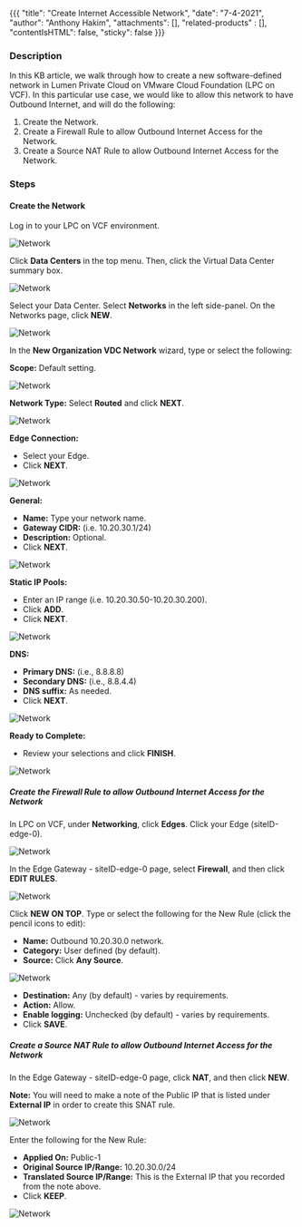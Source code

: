{{{
  "title": "Create Internet Accessible Network",
  "date": "7-4-2021",
  "author": "Anthony Hakim",
  "attachments": [],
  "related-products" : [],
  "contentIsHTML": false,
  "sticky": false
}}}

### Description
In this KB article, we walk through how to create a new software-defined network in Lumen Private Cloud on VMware Cloud Foundation (LPC on VCF). In this particular use case, we would like to allow this network to have Outbound Internet, and will do the following:

1. Create the Network.
2. Create a Firewall Rule to allow Outbound Internet Access for the Network.
3. Create a Source NAT Rule to allow Outbound Internet Access for the Network.

### Steps

#### Create the Network

Log in to your LPC on VCF environment.

  ![Network](../../images/dccf/login-html5.png)

Click __Data Centers__ in the top menu. Then, click the Virtual Data Center summary box.

  ![Network](../../images/dccf/data-centers-summary.png)

Select your Data Center. Select __Networks__ in the left side-panel. On the Networks page, click __NEW__.

  ![Network](../../images/dccf/network1.png)

In the __New Organization VDC Network__ wizard, type or select the following:

__Scope:__ Default setting.

  ![Network](../../images/dccf/network-scope.png)

__Network Type:__ Select __Routed__ and click __NEXT__.

  ![Network](../../images/dccf/network2.png)

__Edge Connection:__
  * Select your Edge.
  * Click __NEXT__.

  ![Network](../../images/dccf/network3.png)

__General:__
  * __Name:__ Type your network name.
  * __Gateway CIDR:__ (i.e. 10.20.30.1/24)
  * __Description:__ Optional.
  * Click __NEXT__.

  ![Network](../../images/dccf/network4.png)

__Static IP Pools:__
  * Enter an IP range (i.e. 10.20.30.50-10.20.30.200).
  * Click __ADD__.
  * Click __NEXT__.

  ![Network](../../images/dccf/network5.png)

__DNS:__
  * __Primary DNS:__ (i.e., 8.8.8.8)
  * __Secondary DNS:__ (i.e., 8.8.4.4)
  * __DNS suffix:__ As needed.
  * Click __NEXT__.

  ![Network](../../images/dccf/network6.png)

__Ready to Complete:__
  * Review your selections and click __FINISH__.

  ![Network](../../images/dccf/network7.png)

##### Create the Firewall Rule to allow Outbound Internet Access for the Network

In LPC on VCF, under __Networking__, click __Edges__. Click your Edge (siteID-edge-0).

  ![Network](../../images/dccf/network8.png)

In the Edge Gateway - siteID-edge-0 page, select __Firewall__, and then click __EDIT RULES__.

  ![Network](../../images/dccf/network9.png)

Click __NEW ON TOP__. Type or select the following for the New Rule (click the pencil icons to edit):

  * __Name:__ Outbound 10.20.30.0 network.
  * __Category:__ User defined (by default).
  * __Source:__ Click __Any Source__.

  ![Network](../../images/dccf/network-new-on-top.png)

  * __Destination:__ Any (by default) - varies by requirements.
  * __Action:__ Allow.
  * __Enable logging:__ Unchecked (by default) - varies by requirements.
  * Click __SAVE__.

##### Create a Source NAT Rule to allow Outbound Internet Access for the Network

In the Edge Gateway - siteID-edge-0 page, click __NAT__, and then click __NEW__.

  __Note:__ You will need to make a note of the Public IP that is listed under __External IP__ in order to create this SNAT rule.

  ![Network](../../images/dccf/network12.png)

Enter the following for the New Rule:

  * __Applied On:__ Public-1
  * __Original Source IP/Range:__ 10.20.30.0/24
  * __Translated Source IP/Range:__ This is the External IP that you recorded from the note above.
  * Click __KEEP__.

  ![Network](../../images/dccf/network13.png)
